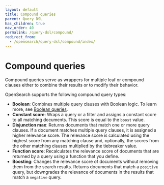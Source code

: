 ```yaml
---
layout: default
title: Compound queries
parent: Query DSL
has_children: true
nav_order: 40
permalink: /query-dsl/compound/
redirect_from: 
  - /opensearch/query-dsl/compound/index/
---
```


# Compound queries

Compound queries serve as wrappers for multiple leaf or compound clauses either to combine their results or to modify their behavior. 

OpenSearch supports the following compound query types:

- **Boolean**: Combines multiple query clauses with Boolean logic. To learn more, see [Boolean queries]({{site.url}}{{site.baseurl}}/opensearch/query-dsl/compound/bool/).
- **Constant score**: Wraps a query or a filter and assigns a constant score to all matching documents. This score is equal to the `boost` value.
- **Disjunction max**: Returns documents that match one or more query clauses. If a document matches multiple query clauses, it is assigned a higher relevance score. The relevance score is calculated using the highest score from any matching clause and, optionally, the scores from the other matching clauses multiplied by the tiebreaker value.
- **Function score**: Recalculates the relevance score of documents that are returned by a query using a function that you define.
- **Boosting**: Changes the relevance score of documents without removing them from the search results. Returns documents that match a `positive` query, but downgrades the relevance of documents in the results that match a `negative` query.